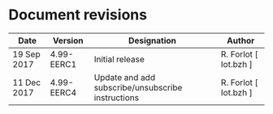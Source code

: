 Document revisions
==================

| Date        | Version | Designation                          | Author                  |
|-------------|---------|--------------------------------------|-------------------------|
| 19 Sep 2017 |   4.99-EERC1   | Initial release                      | R. Forlot [ Iot.bzh ] |
| 11 Dec 2017 |   4.99-EERC4   | Update and add subscribe/unsubscribe instructions   | R. Forlot [ Iot.bzh ] |
